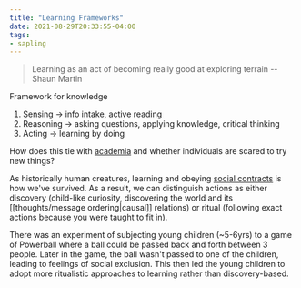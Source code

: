 ```yaml
---
title: "Learning Frameworks"
date: 2021-08-29T20:33:55-04:00
tags:
- sapling
---
```


> Learning as an act of becoming really good at exploring terrain -- Shaun Martin

Framework for knowledge
1.  Sensing → info intake, active reading
2.  Reasoning → asking questions, applying knowledge, critical thinking
3.  Acting → learning by doing

How does this tie with [academia](thoughts/academia.md) and whether individuals are scared to try new things?

As historically human creatures, learning and obeying [social contracts](thoughts/social%20contracts.md) is how we've survived. As a result, we can distinguish actions as either discovery (child-like curiosity, discovering the world and its [[thoughts/message ordering|causal]] relations) or ritual (following exact actions because you were taught to fit in).

There was an experiment of subjecting young children (~5-6yrs) to a game of Powerball where a ball could be passed back and forth between 3 people. Later in the game, the ball wasn't passed to one of the children, leading to feelings of social exclusion. This then led the young children to adopt more ritualistic approaches to learning rather than discovery-based.